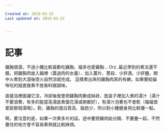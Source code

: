 ```yaml
---

Created at: 2019-03-22
Last updated at: 2019-03-22


---
```


# 記事


雞胸很澀，不過小鍾比較喜歡吃雞胸，福多也愛雞胸... Orz..最近學到的煮法還不錯，把雞胸肉放入鍋裡（蓋過肉的水量）、加入薑片、蔥段、少許酒、少許鹽，開中火煮到大滾後熄火自然涼就完成。 這樣煮出來的雞胸肉真的有嫩，如果要給貓咪吃的就直接煮不放香料跟調味。

直接泡裡面讓它涼，冷卻後我會把雞胸肉撕成絲狀、放盒子裡加入煮的湯汁（湯汁不要浪費，有多的能當高湯底煮蛋花湯或粥都好），有湯汁泡著也不會乾（福福很愛舔那個湯喝）。對，雞胸的蛋白質高、脂肪少，所以對小鍾健身用比較優一點。

啊，要注意的是，如果一次煮多片的話，途中要把雞肉給分開、不要疊一起，不然疊住的地方會不容易煮熟就比較麻煩。

